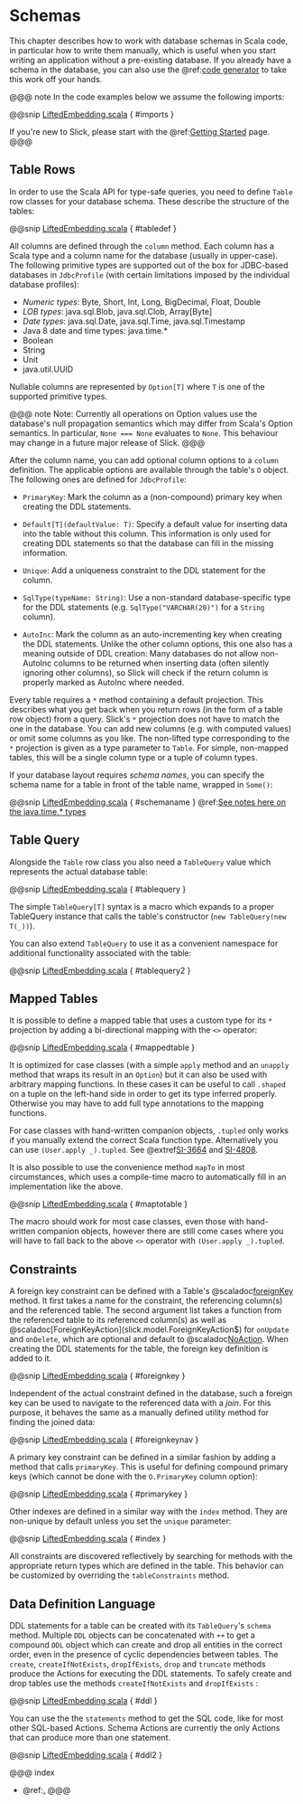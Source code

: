 Schemas
=======

This chapter describes how to work with database schemas in Scala code, in particular how to write
them manually, which is useful when you start writing an application without a pre-existing database.
If you already have a schema in the database, you can also use the  @ref:[code generator](code-generation.md)
to take this work off your hands.

@@@ note
In the code examples below we assume the following imports:

@@snip [LiftedEmbedding.scala](../code/LiftedEmbedding.scala) { #imports }

If you're new to Slick, please start with the  @ref:[Getting Started](gettingstarted.md) page.
@@@

Table Rows
----------

In order to use the Scala API for type-safe queries, you need to
define `Table` row classes for your database schema. These describe the
structure of the tables:

@@snip [LiftedEmbedding.scala](../code/LiftedEmbedding.scala) { #tabledef }

All columns are defined through the `column` method. Each column has a
Scala type and a column name for the database (usually in upper-case). The
following primitive types are supported out of the box for JDBC-based
databases in `JdbcProfile` (with certain limitations imposed by the
individual database profiles):

- *Numeric types*: Byte, Short, Int, Long, BigDecimal, Float, Double
- *LOB types*: java.sql.Blob, java.sql.Clob, Array[Byte]
- *Date types*: java.sql.Date, java.sql.Time, java.sql.Timestamp
- Java 8 date and time types: java.time.*
- Boolean
- String
- Unit
- java.util.UUID

Nullable columns are represented by `Option[T]` where `T` is one of the
supported primitive types.

@@@ note
Note: Currently all operations on Option values use the database's null propagation semantics
which may differ from Scala's Option semantics. In particular, `None === None` evaluates
to `None`. This behaviour may change in a future major release of Slick.
@@@

After the column name, you can add optional column options to a `column`
definition. The applicable options are available through the table's `O`
object. The following ones are defined for `JdbcProfile`:

- `PrimaryKey`:  Mark the column as a (non-compound) primary key when creating the DDL statements.

- `Default[T](defaultValue: T)`:  Specify a default value for inserting data into the table without this column.
  This information is only used for creating DDL statements so that the database can fill in the missing information.

- `Unique`: Add a uniqueness constraint to the DDL statement for the column.

- `SqlType(typeName: String)`: Use a non-standard database-specific type for the DDL statements (e.g.
  `SqlType("VARCHAR(20)")` for a `String` column).

- `AutoInc`: Mark the column as an auto-incrementing key when creating the DDL statements. Unlike the other column
  options, this one also has a meaning outside of DDL creation: Many databases do not allow non-AutoInc columns to
  be returned when inserting data (often silently ignoring other columns), so Slick will check if the return column is
  properly marked as AutoInc where needed.

Every table requires a `*` method containing a default projection.
This describes what you get back when you return rows (in the form of a
table row object) from a query. Slick's `*` projection does not have to match
the one in the database. You can add new columns (e.g. with computed values)
or omit some columns as you like. The non-lifted type corresponding to the
`*` projection is given as a type parameter to `Table`. For simple,
non-mapped tables, this will be a single column type or a tuple of column
types.

If your database layout requires *schema names*, you can specify the schema
name for a table in front of the table name, wrapped in `Some()`:

@@snip [LiftedEmbedding.scala](../code/LiftedEmbedding.scala) { #schemaname } 
@ref:[See notes here on the java.time.* types](datetimetypes.md)

Table Query
-----------

Alongside the `Table` row class you also need a `TableQuery` value
which represents the actual database table:

@@snip [LiftedEmbedding.scala](../code/LiftedEmbedding.scala) { #tablequery }

The simple `TableQuery[T]` syntax is a
macro which expands to a proper TableQuery instance that calls the table's
constructor (`new TableQuery(new T(_))`).

You can also extend `TableQuery` to use it as a convenient namespace for
additional functionality associated with the table:

@@snip [LiftedEmbedding.scala](../code/LiftedEmbedding.scala) { #tablequery2 }

Mapped Tables
-------------

It is possible to define a mapped table that uses a custom type for its `*`
projection by adding a bi-directional mapping with the `<>` operator:

@@snip [LiftedEmbedding.scala](../code/LiftedEmbedding.scala) { #mappedtable }

It is optimized for case classes (with a simple `apply` method and an
`unapply` method that wraps its result in an `Option`) but it can also
be used with arbitrary mapping functions. In these cases it can be useful
to call `.shaped` on a tuple on the left-hand side in order to get its
type inferred properly. Otherwise you may have to add full type annotations
to the mapping functions.

For case classes with hand-written companion objects, `.tupled` only works
if you manually extend the correct Scala function type. Alternatively you can use
`(User.apply _).tupled`. See @extref[SI-3664](SI:3664) and [SI-4808](SI:4808).

It is also possible to use the convenience method `mapTo` in most circumstances,
which uses a compile-time macro to automatically fill in an implementation like the above.

@@snip [LiftedEmbedding.scala](../code/LiftedEmbedding.scala) { #maptotable }

The macro should work for most case classes, even those with hand-written companion
objects, however there are still come cases where you will have to fall back to the
above `<>` operator with `(User.apply _).tupled`.

Constraints
-----------

A foreign key constraint can be defined with a Table's
@scaladoc[foreignKey](slick.relational.RelationalTableComponent$Table#foreignKey[P,PU,TT%3C:AbstractTable[_],U](String,P,TableQuery[TT])((TT)=%3EP,ForeignKeyAction,ForeignKeyAction)(Shape[_%3C:FlatShapeLevel,TT,U,_],Shape[_%3C:FlatShapeLevel,P,PU,_]):ForeignKeyQuery[TT,U])
method. It first takes a name for the constraint, the referencing column(s) and the referenced table. The second
argument list takes a function from the referenced table to its referenced column(s) as well as
@scaladoc[ForeignKeyAction](slick.model.ForeignKeyAction$) for `onUpdate` and `onDelete`, which are optional and default
to @scaladoc[NoAction](slick.model.ForeignKeyAction$$NoAction$). When creating the DDL statements for the table, the
foreign key definition is added to it.

@@snip [LiftedEmbedding.scala](../code/LiftedEmbedding.scala) { #foreignkey }

Independent of the actual constraint defined in the database, such a foreign
key can be used to navigate to the referenced data with a *join*. For this
purpose, it behaves the same as a manually defined utility method for finding
the joined data:

@@snip [LiftedEmbedding.scala](../code/LiftedEmbedding.scala) { #foreignkeynav }

A primary key constraint can be defined in a similar fashion by adding a
method that calls `primaryKey`. This is useful for defining compound
primary keys (which cannot be done with the `O.PrimaryKey` column option):

@@snip [LiftedEmbedding.scala](../code/LiftedEmbedding.scala) { #primarykey }

Other indexes are defined in a similar way with the `index` method. They
are non-unique by default unless you set the `unique` parameter:

@@snip [LiftedEmbedding.scala](../code/LiftedEmbedding.scala) { #index }

All constraints are discovered reflectively by searching for methods with
the appropriate return types which are defined in the table. This behavior
can be customized by overriding the `tableConstraints` method.

Data Definition Language
------------------------

DDL statements for a table can be created with its `TableQuery`'s `schema` method. Multiple
`DDL` objects can be concatenated with `++` to get a compound `DDL` object which can create
and drop all entities in the correct order, even in the presence of cyclic dependencies between
tables. The `create`, `createIfNotExists`, `dropIfExists`, `drop` and `truncate` methods produce the Actions for executing the DDL statements. To safely create and drop tables use the methods `createIfNotExists` and `dropIfExists` :

@@snip [LiftedEmbedding.scala](../code/LiftedEmbedding.scala) { #ddl }

You can use the the `statements` method to get the SQL code, like for most other SQL-based
Actions. Schema Actions are currently the only Actions that can produce more than one statement.

@@snip [LiftedEmbedding.scala](../code/LiftedEmbedding.scala) { #ddl2 }


@@@ index
  * @ref:[.](datetimetypes.md)
@@@
